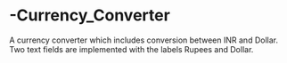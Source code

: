 # -Currency_Converter
 A currency converter which includes conversion between INR and Dollar. Two text fields are implemented with the labels Rupees and Dollar.
